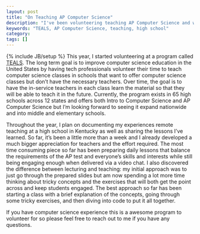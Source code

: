 ```yaml
---
layout: post
title: "On Teaching AP Computer Science"
description: "I've been volunteering teaching AP Computer Science and wanted to share some thoughts and experiences."
keywords: "TEALS, AP Computer Science, teaching, high school"
category:
tags: []
---
```

{% include JB/setup %}
This year, I started volunteering at a program called <a href="http://tealsk12.org/" target="_blank">TEALS</a>. The long term goal is to improve computer science education in the United States by having tech professionals volunteer their time to teach computer science classes in schools that want to offer computer science classes but don’t have the necessary teachers. Over time, the goal is to have the in-service teachers in each class learn the material so that they will be able to teach it in the future. Currently, the program exists in 65 high schools across 12 states and offers both Intro to Computer Science and AP Computer Science but I’m looking forward to seeing it expand nationwide and into middle and elementary schools.

Throughout the year, I plan on documenting my experiences remote teaching at a high school in Kentucky as well as sharing the lessons I’ve learned. So far, it’s been a little more than a week and I already developed a much bigger appreciation for teachers and the effort required. The most time consuming piece so far has been preparing daily lessons that balance the requirements of the AP test and everyone’s skills and interests while still being engaging enough when delivered via a video chat. I also discovered the difference between lecturing and teaching: my initial approach was to just go through the prepared slides but am now spending a lot more time thinking about tricky concepts and the exercises that will both get the point across and keep students engaged. The best approach so far has been starting a class with a brief explanation of the concepts, going through some tricky exercises, and then diving into code to put it all together.

If you have computer science experience this is a awesome program to volunteer for so please feel free to reach out to me if you have any questions.